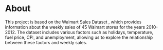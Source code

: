 # About
This project is based on the Walmart Sales Dataset , which provides information about the weekly sales of 45 Walmart stores for the years 2010-2012. The dataset includes various factors such as holidays, temperature, fuel price, CPI, and unemployment, allowing us to explore the relationship between these factors and weekly sales.
